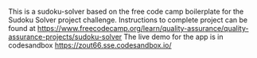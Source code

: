 This is a sudoku-solver based on the free code camp boilerplate for the Sudoku Solver project challenge. Instructions to complete project can be found at https://www.freecodecamp.org/learn/quality-assurance/quality-assurance-projects/sudoku-solver
The live demo for the app is in codesandbox https://zout66.sse.codesandbox.io/
